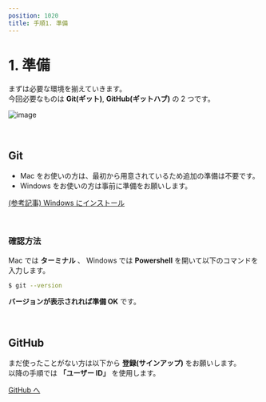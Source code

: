 ```yaml
---
position: 1020
title: 手順1. 準備
---
```


# 1. 準備

まずは必要な環境を揃えていきます。  
今回必要なものは **Git(ギット)**, **GitHub(ギットハブ)** の 2 つです。

![image](/gif/git_github.png)

<br />

## Git

- Mac をお使いの方は、最初から用意されているため追加の準備は不要です。
- Windows をお使いの方は事前に準備をお願いします。

<a href="https://www.curict.com/item/60/60bfe0e.html" class='mybtn'>(参考記事) Windows にインストール</a>

<br />

### 確認方法

Mac では **ターミナル** 、 Windows では **Powershell** を開いて以下のコマンドを入力します。

```ターミナル.sh
$ git --version
```

**バージョンが表示されれば準備 OK** です。

<br />

## GitHub

まだ使ったことがない方は以下から **登録(サインアップ)** をお願いします。  
以降の手順では **「ユーザー ID」** を使用します。

<a href="https://github.co.jp/" class='mybtn'>GitHub へ</a>
